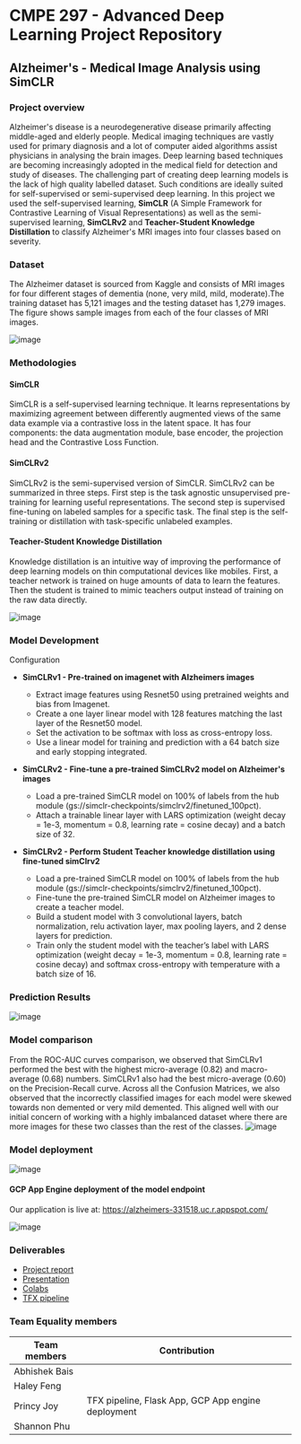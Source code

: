 # CMPE 297 - Advanced Deep Learning Project Repository

## Alzheimer's - Medical Image Analysis using SimCLR

### Project overview
Alzheimer's disease is a neurodegenerative disease primarily affecting middle-aged and elderly people. Medical imaging techniques are vastly used for primary diagnosis and a lot of computer aided algorithms assist physicians in analysing the brain images. Deep learning based techniques are becoming increasingly adopted in the medical field for detection and study of diseases. The challenging part of creating deep learning models is the lack of high quality labelled dataset. Such conditions are ideally suited for self-supervised or semi-supervised deep learning. In this project we used the self-supervised learning, **SimCLR** (A Simple Framework for Contrastive Learning of Visual Representations) as well as the semi-supervised learning, **SimCLRv2** and **Teacher-Student Knowledge Distillation** to classify Alzheimer's MRI images into four classes based on severity. 


### Dataset
The Alzheimer dataset is sourced from Kaggle and consists of MRI images for four different stages of dementia (none, very mild, mild, moderate).The training dataset has 5,121 images and the testing dataset has 1,279 images. The figure shows sample images from each of the four classes of MRI images.

![image](https://user-images.githubusercontent.com/70080503/143667524-1a68b7de-de06-415f-934c-8a52a5dcbf51.png)
### Methodologies
  #### SimCLR
  SimCLR is a self-supervised learning technique. It learns representations by maximizing agreement between differently augmented views of the same data example    via a contrastive loss in the latent space. It has four components: the data augmentation module, base encoder, the projection head and the Contrastive Loss  Function. 

  #### SimCLRv2
  SimCLRv2 is the semi-supervised version of SimCLR. SimCLRv2 can be summarized in three steps. First step is the task agnostic unsupervised pre-training for   learning useful representations. The second step is supervised fine-tuning on labeled samples for a specific task. The final step is the self-training or distillation with task-specific unlabeled examples. 

  #### Teacher-Student Knowledge Distillation
  Knowledge distillation is an intuitive way of improving the performance of deep learning models on thin computational devices like mobiles. First, a teacher network is trained on huge amounts of data to learn the features. Then the student is trained to mimic teachers output instead of training on the raw data directly.

![image](https://user-images.githubusercontent.com/70080503/143666863-ed6a873f-1376-4580-bb13-2755578bf6f0.png)

### Model Development
Configuration 
- **SimCLRv1 - Pre-trained on imagenet with Alzheimers images**
    - Extract image features using Resnet50 using pretrained weights and bias from Imagenet.
    - Create a one layer linear model with 128 features matching the last layer of the Resnet50 model.
    - Set the activation to be softmax with loss as cross-entropy loss.
    - Use a linear model for training and prediction with a 64 batch size and early stopping integrated.

- **SimCLRv2 - Fine-tune a pre-trained SimCLRv2 model on Alzheimer's images**
    - Load a pre-trained SimCLR model on 100% of labels from the hub module (gs://simclr-checkpoints/simclrv2/finetuned_100pct).
    - Attach a trainable linear layer with LARS optimization (weight decay = 1e-3, momentum = 0.8, learning rate = cosine decay) and a batch size of 32. 

- **SimCLRv2 - Perform Student Teacher knowledge distillation using fine-tuned simClrv2**
    - Load a pre-trained SimCLR model on 100% of labels from the hub module (gs://simclr-checkpoints/simclrv2/finetuned_100pct).
    - Fine-tune the pre-trained SimCLR model on Alzheimer images to create a teacher model.
    - Build a student model with 3 convolutional layers, batch normalization, relu activation layer, max pooling layers, and 2 dense layers for prediction.
    - Train only the student model with the teacher’s label with LARS optimization (weight decay = 1e-3, momentum = 0.8, learning rate = cosine decay) and softmax cross-entropy with temperature with a batch size of 16.


### Prediction Results
![image](https://user-images.githubusercontent.com/70080503/143667506-7cd31c3e-132b-4f37-90cd-cfd0f86705f4.png)
### Model comparison
From the ROC-AUC curves comparison, we observed that SimCLRv1 performed the best with the highest micro-average (0.82) and macro-average (0.68) numbers. SimCLRv1 also had the best micro-average (0.60) on the Precision-Recall curve. Across all the Confusion Matrices, we also observed that the incorrectly classified images for each model were skewed towards non demented or very mild demented. This aligned well with our initial concern of working with a highly imbalanced dataset where there are more images for these two classes than the rest of the classes.
![image](https://user-images.githubusercontent.com/70080503/143667488-5f531f9c-aab4-41c6-bb33-22b7ffbb66f4.png)

### Model deployment
![image](https://user-images.githubusercontent.com/70080503/143667677-915d089a-5f67-44d9-93b6-e9e910cedba6.png)

#### GCP App Engine deployment of the model endpoint
Our application is live at: https://alzheimers-331518.uc.r.appspot.com/

![image](https://user-images.githubusercontent.com/70080503/143667394-b53c3797-74db-4027-87e3-92636f155e90.png)

### Deliverables

- [Project report](https://github.com/Team-Equality-DL-Project/cmpe297/blob/main/docs/CMPE297_Project%20Report.pdf)
- [Presentation](https://github.com/Team-Equality-DL-Project/cmpe297/blob/main/docs/CMPE297_Project_Presentation.pdf)
- [Colabs](https://github.com/Team-Equality-DL-Project/cmpe297/tree/main/notebooks)
- [TFX pipeline](https://github.com/Team-Equality-DL-Project/cmpe297/blob/main/notebooks/tfx_pipeline.ipynb)


### Team Equality members

| Team members  | Contribution                                       |
|---------------|----------------------------------------------------|
| Abhishek Bais |                                                    |
| Haley Feng    |                                                    |
| Princy Joy    | TFX pipeline, Flask App, GCP App engine deployment |
| Shannon Phu   |                                                    |


